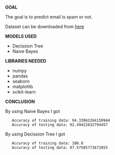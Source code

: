 **GOAL**

The goal is to predict email is spam or not.

Dataset can be downloaded from [here](https://www.kaggle.com/ozlerhakan/spam-or-not-spam-dataset)


**MODELS USED**

-  Decission Tree
-  Naive Bayes

**LIBRARIES NEEDED**
- numpy
- pandas
- seaborn
- matplotlib
- scikit-learn

**CONCLUSION**
 
  By using Naive Bayes I got 
 ```
    Accuracy of training data: 94.33962264150944
    Accuracy of testing data: 92.49422632794457
 ``` 
 
 By using Decission Tree I got 
 ```
    Accuracy of training data: 100.0
    Accuracy of testing data: 97.57505773672055
 ``` 
 
